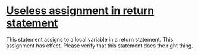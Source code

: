 # [Useless assignment in return statement](https://spotbugs.readthedocs.io/en/latest/bugDescriptions.html#DLS_DEAD_LOCAL_STORE_IN_RETURN)

This statement assigns to a local variable in a return statement. This assignment
has effect. Please verify that this statement does the right thing.